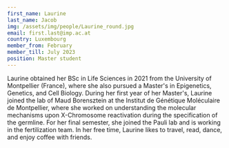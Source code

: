 ```yaml
---
first_name: Laurine
last_name: Jacob
img: /assets/img/people/Laurine_round.jpg
email: first.last@imp.ac.at
country: Luxembourg
member_from: February
member_till: July 2023
position: Master student
---
```

Laurine obtained her BSc in Life Sciences in 2021 from the University of Montpellier (France), where she also pursued a Master's in Epigenetics, Genetics, and Cell Biology. During her first year of her Master's, Laurine joined the lab of Maud Borensztein at the Institut de Génétique Moléculaire de Montpellier, where she worked on understanding the molecular mechanisms upon X-Chromosome reactivation during the specification of the germline. For her final semester, she joined the Pauli lab and is working in the fertilization team. In her free time, Laurine likes to travel, read, dance, and enjoy coffee with friends. 

